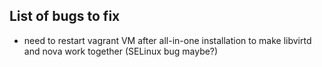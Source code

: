 List of bugs to fix
-------------------
- need to restart vagrant VM after all-in-one installation to make
  libvirtd and nova work together (SELinux bug maybe?)
